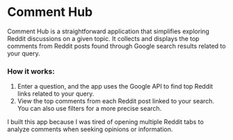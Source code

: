 # Comment Hub

Comment Hub is a straightforward application that simplifies exploring Reddit discussions on a given topic. It collects and displays the top comments from Reddit posts found through Google search results related to your query.

### How it works:
1. Enter a question, and the app uses the Google API to find top Reddit links related to your query.
2. View the top comments from each Reddit post linked to your search. You can also use filters for a more precise search.

I built this app because I was tired of opening multiple Reddit tabs to analyze comments when seeking opinions or information.
